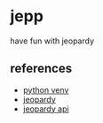 # jepp
have fun with jeopardy

## references
- [python venv](https://docs.python.org/3/tutorial/venv.html)
- [jeopardy](https://www.j-archive.com/)
- [jeopardy api](https://jservice.io/)